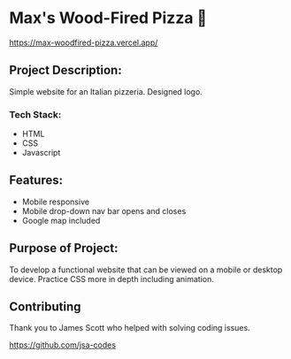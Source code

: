 # Max's Wood-Fired Pizza 🍕

https://max-woodfired-pizza.vercel.app/

## Project Description:
Simple website for an Italian pizzeria. Designed logo.

### Tech Stack:
* HTML
* CSS
* Javascript

## Features:
* Mobile responsive
* Mobile drop-down nav bar opens and closes
* Google map included

## Purpose of Project:
To develop a functional website that can be viewed on a mobile or desktop device. Practice CSS more in depth including animation.

## Contributing
Thank you to James Scott who helped with solving coding issues. 

https://github.com/jsa-codes



 

